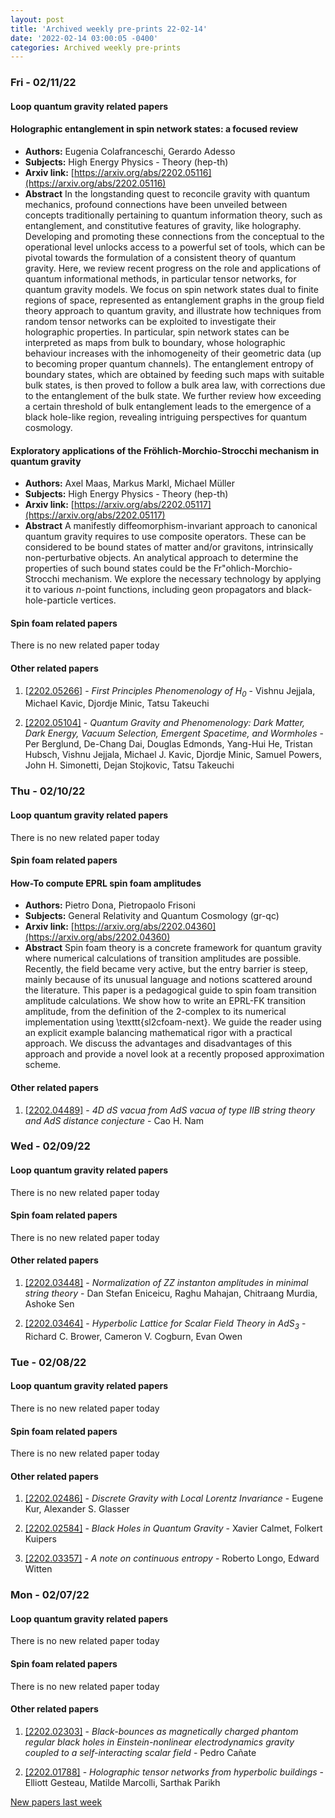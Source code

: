 ```yaml
---
layout: post
title: 'Archived weekly pre-prints 22-02-14'
date: '2022-02-14 03:00:05 -0400'
categories: Archived weekly pre-prints
---
```



### Fri - 02/11/22

#### Loop quantum gravity related papers

#### **Holographic entanglement in spin network states: a focused review**
 - **Authors:** Eugenia Colafranceschi, Gerardo Adesso
 - **Subjects:** High Energy Physics - Theory (hep-th)
 - **Arxiv link:** [https://arxiv.org/abs/2202.05116](https://arxiv.org/abs/2202.05116)
 - **Abstract**
 In the longstanding quest to reconcile gravity with quantum mechanics, profound connections have been unveiled between concepts traditionally pertaining to quantum information theory, such as entanglement, and constitutive features of gravity, like holography. Developing and promoting these connections from the conceptual to the operational level unlocks access to a powerful set of tools, which can be pivotal towards the formulation of a consistent theory of quantum gravity. Here, we review recent progress on the role and applications of quantum informational methods, in particular tensor networks, for quantum gravity models. We focus on spin network states dual to finite regions of space, represented as entanglement graphs in the group field theory approach to quantum gravity, and illustrate how techniques from random tensor networks can be exploited to investigate their holographic properties. In particular, spin network states can be interpreted as maps from bulk to boundary, whose holographic behaviour increases with the inhomogeneity of their geometric data (up to becoming proper quantum channels). The entanglement entropy of boundary states, which are obtained by feeding such maps with suitable bulk states, is then proved to follow a bulk area law, with corrections due to the entanglement of the bulk state. We further review how exceeding a certain threshold of bulk entanglement leads to the emergence of a black hole-like region, revealing intriguing perspectives for quantum cosmology. 

#### **Exploratory applications of the Fröhlich-Morchio-Strocchi mechanism in  quantum gravity**
 - **Authors:** Axel Maas, Markus Markl, Michael Müller
 - **Subjects:** High Energy Physics - Theory (hep-th)
 - **Arxiv link:** [https://arxiv.org/abs/2202.05117](https://arxiv.org/abs/2202.05117)
 - **Abstract**
 A manifestly diffeomorphism-invariant approach to canonical quantum gravity requires to use composite operators. These can be considered to be bound states of matter and/or gravitons, intrinsically non-perturbative objects. An analytical approach to determine the properties of such bound states could be the Fr\"ohlich-Morchio-Strocchi mechanism. We explore the necessary technology by applying it to various $n$-point functions, including geon propagators and black-hole-particle vertices. 

#### Spin foam related papers

There is no new related paper today 



#### Other related papers

1. [[2202.05266]](https://arxiv.org/abs/2202.05266) - *First Principles Phenomenology of $H_0$* - Vishnu Jejjala, Michael Kavic, Djordje Minic, Tatsu Takeuchi

1. [[2202.05104]](https://arxiv.org/abs/2202.05104) - *Quantum Gravity and Phenomenology: Dark Matter, Dark Energy, Vacuum  Selection, Emergent Spacetime, and Wormholes* - Per Berglund, De-Chang Dai, Douglas Edmonds, Yang-Hui He, Tristan Hubsch, Vishnu Jejjala, Michael J. Kavic, Djordje Minic, Samuel Powers, John H. Simonetti, Dejan Stojkovic, Tatsu Takeuchi



### Thu - 02/10/22

#### Loop quantum gravity related papers

There is no new related paper today 

#### Spin foam related papers

#### **How-To compute EPRL spin foam amplitudes**
 - **Authors:** Pietro Dona, Pietropaolo Frisoni
 - **Subjects:** General Relativity and Quantum Cosmology (gr-qc)
 - **Arxiv link:** [https://arxiv.org/abs/2202.04360](https://arxiv.org/abs/2202.04360)
 - **Abstract**
 Spin foam theory is a concrete framework for quantum gravity where numerical calculations of transition amplitudes are possible. Recently, the field became very active, but the entry barrier is steep, mainly because of its unusual language and notions scattered around the literature. This paper is a pedagogical guide to spin foam transition amplitude calculations. We show how to write an EPRL-FK transition amplitude, from the definition of the 2-complex to its numerical implementation using \texttt{sl2cfoam-next}. We guide the reader using an explicit example balancing mathematical rigor with a practical approach. We discuss the advantages and disadvantages of this approach and provide a novel look at a recently proposed approximation scheme. 



#### Other related papers

1. [[2202.04489]](https://arxiv.org/abs/2202.04489) - *4D dS vacua from AdS vacua of type IIB string theory and AdS distance  conjecture* - Cao H. Nam



### Wed - 02/09/22

#### Loop quantum gravity related papers

There is no new related paper today 

#### Spin foam related papers

There is no new related paper today 



#### Other related papers

1. [[2202.03448]](https://arxiv.org/abs/2202.03448) - *Normalization of ZZ instanton amplitudes in minimal string theory* - Dan Stefan Eniceicu, Raghu Mahajan, Chitraang Murdia, Ashoke Sen

1. [[2202.03464]](https://arxiv.org/abs/2202.03464) - *Hyperbolic Lattice for Scalar Field Theory in AdS$_3$* - Richard C. Brower, Cameron V. Cogburn, Evan Owen



### Tue - 02/08/22

#### Loop quantum gravity related papers

There is no new related paper today 

#### Spin foam related papers

There is no new related paper today 



#### Other related papers

1. [[2202.02486]](https://arxiv.org/abs/2202.02486) - *Discrete Gravity with Local Lorentz Invariance* - Eugene Kur, Alexander S. Glasser

1. [[2202.02584]](https://arxiv.org/abs/2202.02584) - *Black Holes in Quantum Gravity* - Xavier Calmet, Folkert Kuipers

1. [[2202.03357]](https://arxiv.org/abs/2202.03357) - *A note on continuous entropy* - Roberto Longo, Edward Witten



### Mon - 02/07/22

#### Loop quantum gravity related papers

There is no new related paper today 

#### Spin foam related papers

There is no new related paper today 



#### Other related papers

1. [[2202.02303]](https://arxiv.org/abs/2202.02303) - *Black-bounces as magnetically charged phantom regular black holes in  Einstein-nonlinear electrodynamics gravity coupled to a self-interacting  scalar field* - Pedro Cañate

1. [[2202.01788]](https://arxiv.org/abs/2202.01788) - *Holographic tensor networks from hyperbolic buildings* - Elliott Gesteau, Matilde Marcolli, Sarthak Parikh






[New papers last week]({{site.url}}/archived/weekly/pre-prints/2022/02/07/archived_weekly_papers.html)